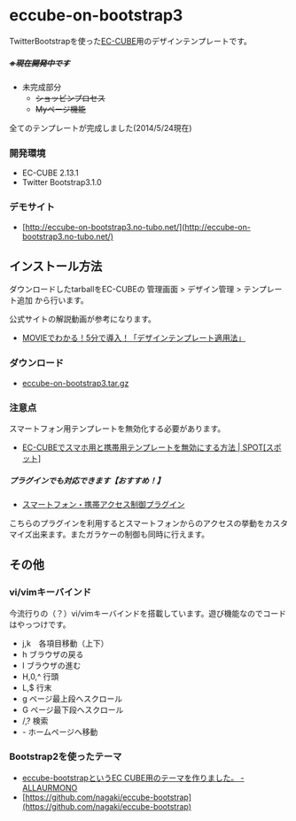 eccube-on-bootstrap3
====================
TwitterBootstrapを使った[EC-CUBE](http://www.ec-cube.net)用のデザインテンプレートです。

##### ~~※現在開発中です~~
- 未完成部分
    - ~~ショッピンプロセス~~
    - ~~Myページ機能~~

全てのテンプレートが完成しました(2014/5/24現在)

### 開発環境
- EC-CUBE 2.13.1
- Twitter Bootstrap3.1.0


### デモサイト
- [http://eccube-on-bootstrap3.no-tubo.net/](http://eccube-on-bootstrap3.no-tubo.net/)

## インストール方法
ダウンロードしたtarballをEC-CUBEの 管理画面 > デザイン管理 > テンプレート追加 から行います。

公式サイトの解説動画が参考になります。

- [MOVIEでわかる！5分で導入！「デザインテンプレート適用法」](http://vimeo.com/37297904?width=700&height=400)


### ダウンロード
- [eccube-on-bootstrap3.tar.gz](https://github.com/clicktx/eccube-on-bootstrap3/archive/master.tar.gz)


### 注意点
スマートフォン用テンプレートを無効化する必要があります。

- [EC-CUBEでスマホ用と携帯用テンプレートを無効にする方法 | SPOT[スポット]](http://spot-web.jp/ec-cubeでスマホ用と携帯用テンプレートを無効にする/)

##### プラグインでも対応できます【おすすめ！】

- [スマートフォン・携帯アクセス制御プラグイン](http://www.ec-cube.net/products/detail.php?product_id=394)

こちらのプラグインを利用するとスマートフォンからのアクセスの挙動をカスタマイズ出来ます。またガラケーの制御も同時に行えます。


## その他
### vi/vimキーバインド
今流行りの（？）vi/vimキーバインドを搭載しています。遊び機能なのでコードはやっつけです。

- j,k　各項目移動（上下）
- h ブラウザの戻る
- l ブラウザの進む
- H,0,^ 行頭
- L,$ 行末
- g ページ最上段へスクロール
- G ページ最下段へスクロール
- /,? 検索
- \- ホームページへ移動


### Bootstrap2を使ったテーマ
- [eccube-bootstrapというEC CUBE用のテーマを作りました。 - ALLAURMONO](http://blog.nagaki.me/practice/released-eccube-bootstrap.html)  
- [https://github.com/nagaki/eccube-bootstrap](https://github.com/nagaki/eccube-bootstrap)
